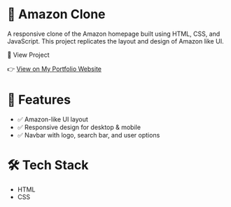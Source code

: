 # 🛒 Amazon Clone

A responsive clone of the Amazon homepage built using HTML, CSS, and JavaScript. This project replicates the layout and design of Amazon like UI.

🔗 View Project

👉 [View on My Portfolio Website](https://github.com/Ankita973/amazon-clone)

# 🚀 Features

- ✅ Amazon-like UI layout
- ✅ Responsive design for desktop & mobile
- ✅ Navbar with logo, search bar, and user options

# 🛠 Tech Stack

- HTML
- CSS

